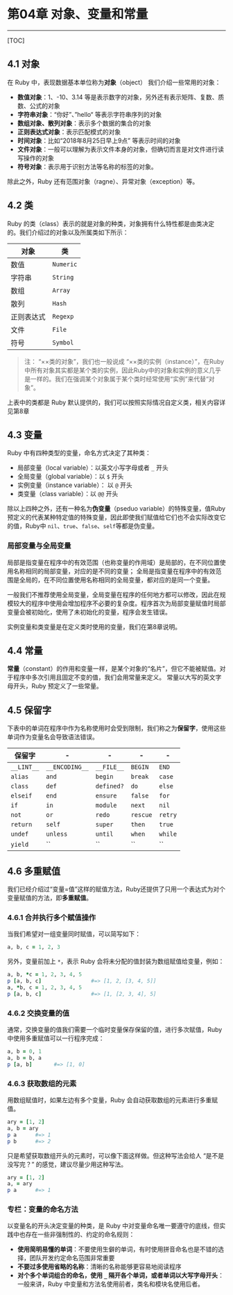 ﻿# 第04章 对象、变量和常量
---

[TOC]

## 4.1 对象
在 Ruby 中，表现数据基本单位称为**对象**（object）
我们介绍一些常用的对象：
- **数值对象**：1、-10、3.14 等是表示数字的对象，另外还有表示矩阵、复数、质数、公式的对象
- **字符串对象**：“你好”、”hello“ 等表示字符串序列的对象
- **数组对象、散列对象**：表示多个数据的集合的对象
- **正则表达式对象**：表示匹配模式的对象
- **时间对象**：比如“2018年8月25日早上9点” 等表示时间的对象
- **文件对象**：一般可以理解为表示文件本身的对象，但确切而言是对文件进行读写操作的对象
- **符号对象**：表示用于识别方法等名称的标签的对象。

除此之外，Ruby 还有范围对象（ragne）、异常对象（exception）等。

## 4.2 类
Ruby 的类（class）表示的就是对象的种类，对象拥有什么特性都是由类决定的。我们介绍过的对象以及所属类如下所示：

|       对象      |        类      |
| --------------- | ------------- |
|       数值      | `Numeric` |
|     字符串    |  `String`    |
|       数组      |  `Array`    |
|       散列      |  `Hash`    |
| 正则表达式 | `Regexp`  |
|       文件      |     `File`    |
|       符号      | `Symbol`  |

> 注： “××类的对象”，我们也一般说成 “××类的实例（instance）”，在Ruby中所有对象其实都是某个类的实例，因此Ruby中的对象和实例的意义几乎是一样的。我们在强调某个对象属于某个类时经常使用“实例”来代替“对象”。

上表中的类都是 Ruby 默认提供的，我们可以按照实际情况自定义类，相关内容详见第8章


## 4.3 变量
Ruby 中有四种类型的变量，命名方式决定了其种类：
- 局部变量（local variable）：以英文小写字母或者 `_` 开头
- 全局变量（global variable）：以 `$` 开头
- 实例变量（instance variable）： 以 `@` 开头
- 类变量（class variable）：以 `@@` 开头

除以上四种之外，还有一种名为**伪变量**（pseduo variable）的特殊变量，值Ruby预定义的代表某种特定值的特殊变量，因此即使我们赋值给它们也不会实际改变它的值，Ruby中 `nil`、`true`、`false`、`self`等都是伪变量。

### 局部变量与全局变量
局部是指变量在程序中的有效范围（也称变量的作用域）是局部的，在不同位置使用名称相同的局部变量，对应的是不同的变量；
全局是指变量在程序中的有效范围是全局的，在不同位置使用名称相同的全局变量，都对应的是同一个变量。

一般我们不推荐使用全局变量，全局变量在程序的任何地方都可以修改，因此在规模较大的程序中使用会增加程序不必要的复杂度。程序首次为局部变量赋值时局部变量会被初始化，使用了未初始化的变量，程序会发生错误。

实例变量和类变量是在定义类时使用的变量，我们在第8章说明。

## 4.4 常量
**常量**（constant）的作用和变量一样，是某个对象的“名片”，但它不能被赋值。对于程序中多次引用且固定不变的值，我们会用常量来定义。
常量以大写的英文字母开头，Ruby 预定义了一些常量。

## 4.5 保留字
下表中的单词在程序中作为名称使用时会受到限制，我们称之为**保留字**，使用这些单词作为变量名会导致语法错误。

| 保留字 | - | - | - | - |
| -- | -- | -- | -- | -- |
| `__LINT__` | `__ENCODING__` | `__FILE__` | `BEGIN` | `END` |
| `alias` | `and` | `begin` | `break` | `case` |
| `class` | `def` | `defined?` | `do` | `else` |
| `elseif` | `end` | `ensure` | `false` | `for` |
| `if` | `in` | `module` | `next` | `nil` |
| `not` | `or` | `redo` | `rescue` | `retry` |
| `return` | `self` | `super` | `then` | `true` |
| `undef` | `unless` | `until` | `when` | `while` |
| `yield` | `` | `` | `` | `` |

## 4.6 多重赋值
我们已经介绍过“变量=值”这样的赋值方法，Ruby还提供了只用一个表达式为对个变量赋值的方法，即**多重赋值**。

### 4.6.1 合并执行多个赋值操作
当我们希望对一组变量同时赋值，可以简写如下：
```ruby
a, b, c = 1, 2, 3
```

另外，变量前加上 `*`，表示 Ruby 会将未分配的值封装为数组赋值给变量，例如：
```ruby
a, b, *c = 1, 2, 3, 4, 5
p [a, b, c]                #=> [1, 2, [3, 4, 5]]
a, *b, c = 1, 2, 3, 4, 5
p [a, b, c]                #=> [1, [2, 3, 4], 5]
```

### 4.6.2 交换变量的值
通常，交换变量的值我们需要一个临时变量保存保留的值，进行多次赋值，Ruby 中使用多重赋值可以一行程序完成：
```ruby
a, b = 0, 1
a, b = b, a
p [a, b]       #=> [1, 0]
```

### 4.6.3 获取数组的元素
用数组赋值时，如果左边有多个变量，Ruby 会自动获取数组的元素进行多重赋值。
```ruby
ary = [1, 2]
a, b = ary
p a      #=> 1
p b      #=> 2
```

只是希望获取数组开头的元素时，可以像下面这样做。但这种写法会给人 “是不是没写完？” 的感觉，建议尽量少用这种写法。
```ruby
ary = [1, 2]
a, = ary
p a      #=> 1
```

### 专栏：变量的命名方法
以变量名的开头决定变量的种类，是 Ruby 中对变量命名唯一要遵守的底线，但实践中也存在一些非强制性的、约定的命名规则：

- **使用简明易懂的单词**：不要使用生僻的单词，有时使用拼音命名也是不错的选择，团队开发约定命名范围非常重要
- **不要过多使用省略的名称**：清晰的名称能够更容易地阅读程序
- **对个多个单词组合的命名，使用 `_` 隔开各个单词，或者单词以大写字母开头**：一般来讲，Ruby 中变量和方法名使用前者，类名和模块名使用后者。
